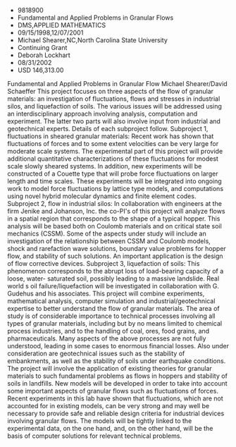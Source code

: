 
* 9818900
* Fundamental and Applied Problems in Granular Flows
* DMS,APPLIED MATHEMATICS
* 09/15/1998,12/07/2001
* Michael Shearer,NC,North Carolina State University
* Continuing Grant
* Deborah Lockhart
* 08/31/2002
* USD 146,313.00

Fundamental and Applied Problems in Granular Flow Michael Shearer/David
Schaeffer This project focuses on three aspects of the flow of granular
materials: an investigation of fluctuations, flows and stresses in industrial
silos, and liquefaction of soils. The various issues will be addressed using an
interdisciplinary approach involving analysis, computation and experiment. The
latter two parts will also involve input from industrial and geotechnical
experts. Details of each subproject follow. Subproject 1, fluctuations in
sheared granular materials: Recent work has shown that fluctuations of forces
and to some extent velocities can be very large for moderate scale systems. The
experimental part of this project will provide additional quantitative
characterizations of these fluctuations for modest scale slowly sheared systems.
In addition, new experiments will be constructed of a Couette type that will
probe force fluctuations on larger length and time scales. These experiments
will be integrated into ongoing work to model force fluctuations by lattice type
models, and computations using novel hybrid molecular dynamics and finite
element codes. Subproject 2, flow in industrial silos: In collaboration with
engineers at the firm Jenike and Johanson, Inc. the co-PI's of this project will
analyze flows in a spatial region that corresponds to the shape of a typical
hopper. This analysis will be based both on Coulomb materials and on critical
state soil mechanics (CSSM). Some of the aspects under study will include an
investigation of the relationship between CSSM and Coulomb models, shock and
rarefaction wave solutions, boundary value problems for hopper flow, and
stability of such solutions. An important application is the design of flow
corrective devices. Subproject 3, liquefaction of soils: This phenomenon
corresponds to the abrupt loss of load-bearing capacity of a loose, water-
saturated soil, possibly leading to a massive landslide. Real world s oil
failure/liquefaction will be investigated in collaboration with G. Gudehus and
his associates. This project will combine experiments, mathematical analysis,
computer simulation and industrial/geotechnical expertise to better understand
the flow of granular materials. The area of study is of considerable importance
to technical processes involving all types of granular materials, including but
by no means limited to chemical process industries, and to the handling of coal,
ores, food grains, and pharmaceuticals. Many aspects of the above processes are
not fully understood, leading in some cases to enormous financial losses. Also
under consideration are geotechnical issues such as the stability of
embankments, as well as the stability of soils under earthquake conditions. The
project will involve the application of existing theories for granular materials
to such fundamental problems as flows in hoppers and stability of soils in
landfills. New models will be developed in order to take into account some
important aspects of granular flows such as fluctuations of forces. Recent
experiments in this lab have shown that fluctuations, which are not accounted
for in existing models, can be very strong and may well be necessary to provide
safe and reliable design criteria for industrial devices involving granular
flows. The models will be tightly linked to the experimental data, on the one
hand, and, on the other hand, will be the basis of computer solutions for
relevant technical problems.
